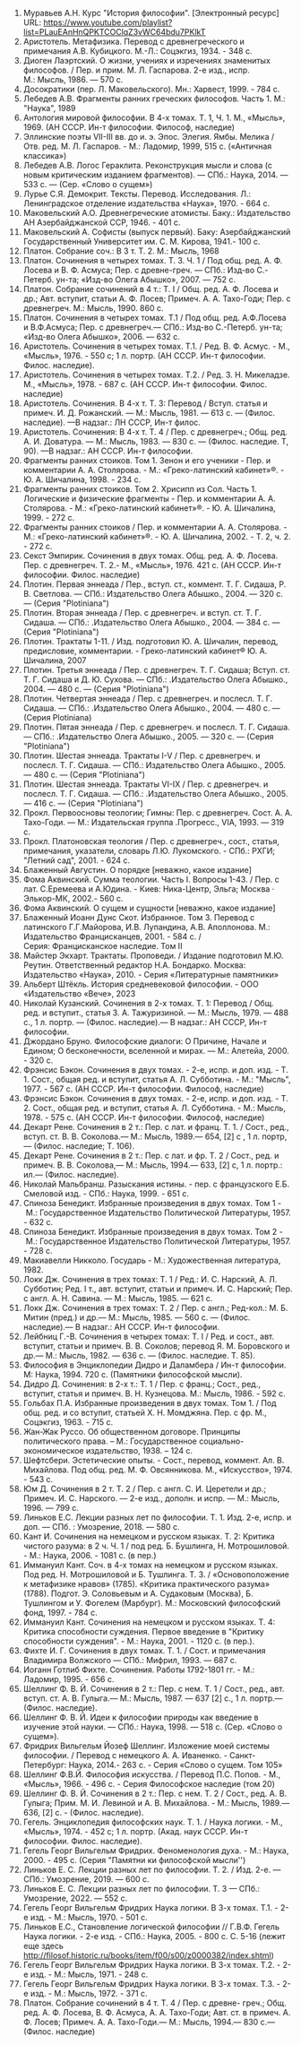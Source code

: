 1. Муравьев А.Н. Курс "История философии". [Электронный ресурс] URL: https://www.youtube.com/playlist?list=PLauEAnHnQPKTCOClqZ3vWC64bdu7PKlkT
2. Аристотель. Метафизика. Перевод с древнегреческого и примечания А.В. Кубицкого. М.-Л.: Соцэкгиз, 1934. - 348 с.
3. Диоген Лаэртский. О жизни, учениях и изречениях знаменитых философов. / Пер. и прим. М. Л. Гаспарова. 2-е изд., испр. М.: Мысль, 1986. — 570 с.
4. Досократики (пер. Л. Маковельского). Мн.: Харвест, 1999. - 784 с.
5. Лебедев А.В. Фрагменты ранних греческих философов. Часть 1. М.: "Наука", 1989
6. Антология мировой философии. В 4-х томах. Т. 1, Ч. 1. М., «Мысль», 1969. (АН СССР. Ин-т философии. Философ, наследие)
7. Эллинские поэты VII-III вв. до и. э. Эпос. Элегия. Ямбы. Мелика / Отв. ред. М. Л. Гаспаров. - М.: Ладомир, 1999, 515 с. («Античная классика»)
8. Лебедев А.В. Логос Гераклита. Реконструкция мысли и слова (с новым критическим изданием фрагментов). — СПб.: Наука, 2014. — 533 с. — (Сер. «Слово о сущем»)
9. Лурье С.Я. Демокрит. Тексты. Перевод. Исследования. Л.: Ленинградское отделение издательства «Наука», 1970. - 664 с.
10. Маковельский А.О. Древнегреческие атомисты. Баку.: Издательство АН Азербайджанской ССР, 1946. - 401 с.
11. Маковельский А. Софисты (выпуск первый). Баку: Азербайджанский Государственный Университет им. С. М. Кирова, 1941.- 100 с.
12. Платон. Собрание соч.: В 3 т. Т. 2. М.: Мысль, 1968
13. Платон. Сочинения в четырех томах. Т. 3. Ч. 1 / Под общ. ред. А. Ф. Лосева и В. Ф. Асмуса; Пер. с древне-греч. — СПб.: Изд-во С.-Петерб. ун-та; «Изд-во Олега Абышко», 2007. — 752 с.
14. Платон. Собрание сочинений в 4 т.: Т. І / Общ. ред. А. Ф. Лосева и др.; Авт. вступит, статьи А. Ф. Лосев; Примеч. А. А. Тахо-Годи; Пер. с древнегреч. М.: Мысль, 1990. 860 с.
15. Платон. Сочинения в четырех томах. Т.1 / Под общ. ред. А.Ф.Лосева и В.Ф.Асмуса; Пер. с древнегреч.— СПб.: Изд-во С.-Петерб. ун-та; «Изд-во Олега Абышко», 2006. — 632 с.
16. Аристотель. Сочинения в четырех томах. Т.1. / Ред. В. Ф. Асмус. - М., «Мысль», 1976. - 550 с; 1 л. портр. (АН СССР. Ин-т философии. Филос. наследие).
17. Аристотель. Сочинения в четырех томах. Т.2. / Ред. 3. Н. Микеладзе. М., «Мысль», 1978. - 687 с. (АН СССР. Ин-т философии. Филос. наследие)
18. Аристотель. Сочинения. В 4-х т. Т. 3: Перевод / Вступ. статья и примеч. И. Д. Рожанский. — М.: Мысль, 1981. — 613 с. — (Филос. наследие). —В надзаг.: ЛН СССР, Ин-т филос.
19. Аристотель. Сочинения: В 4-х т. Т. 4 / Пер. с древнегреч.; Общ. ред. А. И. Доватура. — М.: Мысль, 1983. — 830 с. — (Филос. наследие. Т, 90). —В надзаг.: АН СССР. Ин-т философии.
20. Фрагменты ранних стоиков. Том 1. Зенон и его ученики - Пер. и комментарии А. А. Столярова. - М.: «Греко-латинский кабинет»®. - Ю. А. Шичалина, 1998. - 234 с.
21. Фрагменты ранних стоиков. Том 2. Хрисипп из Сол. Часть 1. Логические и физические фрагменты - Пер. и комментарии А. А. Столярова. - М.: «Греко-латинский кабинет»®. - Ю. А. Шичалина, 1999. - 272 с.
22. Фрагменты ранних стоиков / Пер. и комментарии А. А. Столярова. - М.: «Греко-латинский кабинет»®. - Ю. А. Шичалина, 2002. - Т. 2, ч. 2. - 272 с.
23. Секст Эмпирик. Сочинения в двух томах. Общ. ред. А. Ф. Лосева. Пер. с древнегреч. Т. 2.- М., «Мысль», 1976. 421 с. (АН СССР. Ин-т философии. Филос. наследие)
24. Плотин. Первая эннеада / Пер., вступ. ст., коммент. Т. Г. Сидаша, Р. В. Светлова. — СПб.: Издательство Олега Абышко., 2004. — 320 с. — (Серия "Plotiniana")
25. Плотин. Вторая эннеада / Пер. с древнегреч. и вступ. ст. Т. Г. Сидаша. — СПб.: .Издательство Олега Абышко., 2004. — 384 с. — (Серия "Plotiniana")
26. Плотин. Трактаты 1-11. / Изд. подготовил Ю. А. Шичалин, перевод, предисловие, комментарии. - Греко-латинский кабинет® Ю. А. Шичалина, 2007
27. Плотин. Третья эннеада / Пер. с древнегреч. Т. Г. Сидаша; Вступ. ст. Т. Г. Сидаша и Д. Ю. Сухова. — СПб.: .Издательство Олега Абышко., 2004. — 480 с. — (Серия "Plotiniana")
28. Плотин. Четвертая эннеада / Пер. с древнегреч. и послесл. Т. Г. Сидаша. — СПб.: .Издательство Олега Абышко., 2004. — 480 с. — (Серия Plotiniana)
29. Плотин. Пятая эннеада / Пер. с древнегреч. и послесл. Т. Г. Сидаша. — СПб.: .Издательство Олега Абышко., 2005. — 320 с. — (Серия "Plotiniana")
30. Плотин. Шестая эннеада. Трактаты I-V / Пер. с древнегреч. и послесл. Т. Г. Сидаша. — СПб.: Издательство Олега Абышко., 2005. — 480 с. — (Серия "Plotiniana")
31. Плотин. Шестая эннеада. Трактаты VI-IX / Пер. с древнегреч. и послесл. Т. Г. Сидаша. — СПб.: .Издательство Олега Абышко., 2005. — 416 с. — (Серия "Plotiniana")
32. Прокл. Первоосновы теологии; Гимны: Пер. с древнегреч. Сост. А. А. Тахо-Годи. — М.: Издательская группа .Прогресс., VIA, 1993. — 319 с.
33. Прокл. Платоновская теология / Пер. с древнегреч., сост., статья, примечания, указатели, словарь Л.Ю. Лукомского. - СПб.: РХГИ; "Летний сад", 2001. - 624 с.
34. Блаженный Августин. О порядке [неважно, какое издание]
35. Фома Аквинский. Сумма теологии. Часть I. Вопросы 1-43. / Пер. с лат. С.Еремеева и А.Юдина. - Киев: Ника-Центр, Эльга; Москва · Элькор-МК, 2002.- 560 с.
36. Фома Аквинский. О сущем и сущности [неважно, какое издание]
37. Блаженный Иоанн Дунс Скот. Избранное. Том 3. Перевод с латинского Г.Г.Майорова, И.В. Лупандина, А.В. Аполлонова. М.: Издательство Францисканцев, 2001. - 584 с. / Серия: Францисканское наследие. Том II
38. Майстер Экхарт. Трактаты. Проповеди. / Издание подготовил М.Ю. Реутин. Ответственный редактор H.A. Бондарко. Москва: Издательство «Наука», 2010. - Серия «Литературные памятники»
39. Альберт Штёкль. История средневековой философии. - ООО «Издательство «Вече», 2023
40. Николай Кузанский. Сочинения в 2-х томах. Т. 1: Перевод / Общ. ред. и вступит., статья 3. А. Тажуризиной. — М.: Мысль, 1979. — 488 с., 1 л. портр. — (Филос. наследие).— В надзаг.: АН СССР, Ин-т философии.
41. Джордано Бруно. Философские диалоги: О Причине, Начале и Едином; О бесконечности, вселенной и мирах. — М.: Алетейа, 2000. - 320 с.
42. Фрэнсис Бэкон. Сочинения в двух томах. - 2-е, испр. и доп. изд. - Т. 1. Сост., общая ред. и вступит, статья А. Л. Субботина. - М.: "Мысль", 1977. - 567 с. (АН СССР. Ин-т философии. Философ, наследие)
43. Фрэнсис Бэкон. Сочинения в двух томах. - 2-е, испр. и доп. изд. - Т. 2. Сост., общая ред. и вступит, статья А. Л. Субботина. - М.: Мысль, 1978. - 575 с. (АН СССР. Ин-т философии. Философ, наследие)
44. Декарт Рене. Сочинения в 2 т.: Пер. с лат. и франц. Т. 1. / Сост., ред., вступ. ст. В. В. Соколова.— М.: Мысль, 1989.— 654, [2] с , 1 л. портр,— (Филос. наследие; Т. 106).
45. Декарт Рене. Сочинения в 2 т.: Пер. с лат. и фр. Т. 2 / Сост., ред. и примеч. В. В. Соколова,— М.: Мысль, 1994.— 633, [2] с, 1 л. портр.: ил.— (Филос. наследие).
46. Николай Мальбранш. Разыскания истины. - пер. с французского Е.Б. Смеловой изд. - СПб.: Наука, 1999. - 651 с.
47. Спиноза Бенедикт. Избранные произведения в двух томах. Том 1 - М.: Государственное Издательство Политической Литературы, 1957. - 632 с.
48. Спиноза Бенедикт. Избранные произведения в двух томах. Том 2 - М.: Государственное Издательство Политической Литературы, 1957. - 728 с.
49. Макиавелли Никколо. Государь - М.: Художественная литература, 1982.
50. Локк Дж. Сочинения в трех томах: Т. 1 / Ред.: И. С. Нарский, А. Л. Субботин; Ред. I т., авт. вступит, статьи и примеч. И. С. Нарский; Пер. с англ. А. Н. Савина. — М.: Мысль, 1985. — 621 с.
51. Локк Дж. Сочинения в трех томах: Т. 2 / Пер. с англ.; Ред-кол.: М. Б. Митин (пред.) и др.— М.: Мысль, 1985. — 560 с. — (Филос. наследие).— В надзаг.: АН СССР. Ин-т философии.
52. Лейбниц Г.-В. Сочинения в четырех томах: Т. I / Ред. и сост., авт. вступит, статьи и примеч. В. В. Соколов; перевод Я. М. Боровского и др.— М.: Мысль, 1982. — 636 с. — (Филос. наследие. Т. 85).
53. Философия в Энциклопедии Дидро и Даламбера / Ин-т философии. М: Наука, 1994. 720 с. (Памятники философской мысли).
54. Дидро Д. Сочинения: в 2-х т.: Т. 1 / Пер. с франц.; Сост., ред., вступит, статья и примеч. В. Н. Кузнецова. М.: Мысль, 1986. - 592 с.
55. Гольбах П.А. Избранные произведения в двух томах. Том 1. / Под общ. ред. и со вступит, статьей X. Н. Момджяна. Пер. с фр. М., Соцэкгиз, 1963. - 715 с.
56. Жан-Жак Руссо. Об общественном договоре. Принципы политического права. – М.: Государственное социально-экономическое издательство, 1938. – 124 с.
57. Шефтсбери. Эстетические опыты. - Сост., перевод, коммент. Ал. В. Михайлова. Под общ. ред. М. Ф. Овсянникова. М., «Искусство», 1974. - 543 с.
58. Юм Д. Сочинения в 2 т. Т. 2 / Пер. с англ. С. И. Церетели и др.; Примеч. И. С. Нарского. — 2-е изд., дополн. и испр. — М.: Мысль, 1996. — 799 с.
59. Линьков Е.С. Лекции разных лет по философии. Т. 1. Изд. 2-е, испр. и доп. — СПб. : Умозрение, 2018. — 580 с.
60. Кант И. Сочинения на немецком и русском языках. Т. 2: Критика чистого разума: в 2 ч. Ч. 1 / под ред. Б. Бушлинга, Н. Мотрошиловой. - М.: Наука, 2006. - 1081 с. (в пер.)
61. Иммануил Кант. Соч. в 4-х томах на немецком и русском языках. Под ред. Н. Мотрошиловой и Б. Тушлинга. Т. 3. / «Основоположение к метафизике нравов» (1785). «Критика практического разума» (1788). Подгот. Э. Соловьевым и А. Судаковым (Москва), Б. Тушлингом и У. Фогелем (Марбург). М.: Московский философский фонд, 1997. - 784 с.
62. Иммануил Кант. Сочинения на немецком и русском языках. Т. 4: Критика способности суждения. Первое введение в "Критику способности суждения". - М.: Наука, 2001. - 1120 с. (в пер.).
63. Фихте И. Г. Сочинения в двух томах. Т. 1. / Сост. и примечания Владимира Волжского — СПб.: Мифрил, 1993. — 687 с.
64. Иоганн Готлиб Фихте. Сочинения. Работы 1792-1801 гг. - М.: Ладомир, 1995. - 656 с.
65. Шеллинг Φ. В. Й. Сочинения в 2 т.: Пер. с нем. Т. 1 / Сост., ред., авт. вступ. ст. А. В. Гулыга.— М.: Мысль, 1987. — 637 [2] с., 1 л. портр.— (Филос. наследие).
66. Шеллинг Ф. В. Й. Идеи к философии природы как введение в изучение этой науки. — СПб.: Наука, 1998. — 518 с. (Сер. «Слово о сущем»).
67. Фридрих Вильгельм Йозеф Шеллинг. Изложение моей системы философии. / Перевод с немецкого А. А. Иваненко. - Санкт-Петербург: Наука, 2014.- 263 с. - Серия «Слово о сущем. Том 105»
68. Шеллинг Ф.В.Й. Философия искусства. / Перевод П.С. Попов. - М., «Мысль», 1966. - 496 с. - Серия Философское наследие (том 20)
69. Шеллинг Φ. В. Й. Сочинения в 2 т.: Пер. с нем. Т. 2 / Сост., ред. А. В. Гулыга; Прим. М. И. Левиной и А. В. Михайлова. - М.: Мысль, 1989.— 636, [2] с. - (Филос. наследие).
70. Гегель. Энциклопедия философских наук. Т. 1. / Наука логики. - М., «Мысль», 1974. - 452 с; 1 л. портр. (Акад. наук СССР. Ин-т философии. Филос. наследие).
71. Гегель Георг Вильгельм Фридрих. Феноменология духа. - М.: Наука, 2000. - 495 с. (Серия "Памятни­ ки философской мысли'')
72. Линьков Е. С. Лекции разных лет по философии. Т. 2. / Изд. 2-е. — СПб.: Умозрение, 2019. — 600 с.
73. Линьков Е. С. Лекции разных лет по философии. Т. 3 — СПб.: Умозрение, 2022. — 552 c.
74. Гегель Георг Вильгельм Фридрих Наука логики. В 3-х томах. Т.1. - 2-е изд. - М.: Мысль, 1970. - 501 с.
75. Линьков Е.С., Становление логической философии // Г.В.Ф. Гегель Наука логики. - 2-е изд. - СПб.: Наука, 2005. - 800 с. С. 5-16 (лежит еще здесь http://filosof.historic.ru/books/item/f00/s00/z0000382/index.shtml)
76. Гегель Георг Вильгельм Фридрих Наука логики. В 3-х томах. Т.2. - 2-е изд. - М.: Мысль, 1971. - 248 с.
77. Гегель Георг Вильгельм Фридрих Наука логики. В 3-х томах. Т.3. - 2-е изд. - М.: Мысль, 1972. - 371 с.
78. Платон. Собрание сочинений в 4 т. Т. 4 / Пер. с древне- греч.; Общ. ред. А. Ф. Лосева, В. Ф. Асмуса, А. А. Тахо-Годи; Авт. ст. в примеч. А. Ф. Лосев; Примеч. А. А. Тахо-Годи.— М.: Мысль, 1994.— 830 с.— (Филос. наследие)